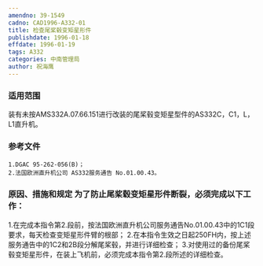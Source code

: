 ```yaml
---
amendno: 39-1549
cadno: CAD1996-A332-01
title: 检查尾桨毂变矩星形件
publishdate: 1996-01-18
effdate: 1996-01-19
tags: A332
categories: 中南管理局
author: 祝海鹰
---
```


### 适用范围 
装有未按AMS332A.07.66.151进行改装的尾桨毂变矩星型件的AS332C，C1，L，L1直升机。

### 参考文件
    1.DGAC 95-262-056(B)；
    2.法国欧洲直升机公司 AS332服务通告 No.01.00.43。


### 原因、措施和规定 为了防止尾桨毂变矩星形件断裂，必须完成以下工作： 
1.在完成本指令第2.段前，按法国欧洲直升机公司服务通告No.01.00.43中的1C1段要求，每天检查变矩星形件臂的根部； 
   2.在本指令生效之日起250FH内，按上述服务通告中的1C2和2B段分解尾桨毂，并进行详细检查； 
   3.对使用过的备份尾桨毂变矩星形件，在装上飞机前，必须完成本指令第2.段所述的详细检查。

